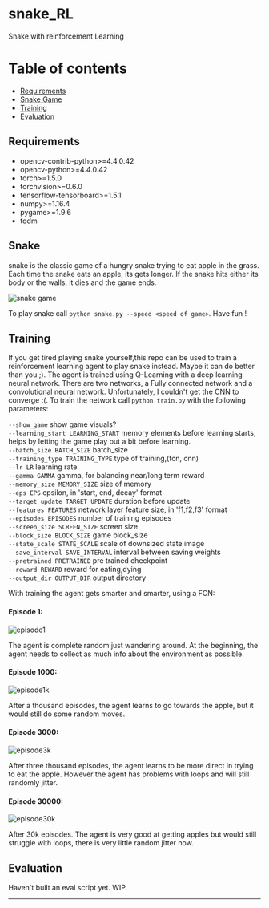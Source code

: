# snake_RL
Snake with reinforcement Learning

# Table of contents 

-  [Requirements](#requirements)  
-  [Snake Game](#Snake)
-  [Training](#Training)
-  [Evaluation](#Evaluation)

## Requirements  

- opencv-contrib-python>=4.4.0.42  
- opencv-python>=4.4.0.42  
- torch>=1.5.0
- torchvision>=0.6.0
- tensorflow-tensorboard>=1.5.1
- numpy>=1.16.4
- pygame>=1.9.6
- tqdm

## Snake 

snake is the classic game of a hungry snake trying to eat apple in the grass. Each time the snake eats an apple, its gets longer. If the snake hits either its body or the walls, it dies and the game ends. 

![snake game](./docs/snake_demo.gif)

To play snake call `python snake.py --speed <speed of game>`. Have fun ! 

## Training

If you get tired playing snake yourself,this repo can be used to train a reinforcement learning agent to play snake instead. Maybe it can do better than you ;). The agent is trained using Q-Learning with a deep learning neural network. There are two networks, a Fully connected network and a convolutional neural network. Unfortunately, I couldn't get the CNN to converge :(. 
To train the network call `python train.py` with the following parameters: 

`--show_game` show game visuals?  
`--learning_start LEARNING_START`  memory elements before learning starts, helps by letting the game play out a bit before learning.    
`--batch_size BATCH_SIZE`  batch_size  
`--training_type TRAINING_TYPE`  type of training,(fcn, cnn)  
`--lr LR`  learning rate  
`--gamma GAMMA`  gamma, for balancing near/long term reward  
`--memory_size MEMORY_SIZE`  size of memory  
`--eps EPS`  epsilon, in 'start, end, decay' format  
`--target_update TARGET_UPDATE`  duration before update  
`--features FEATURES`  network layer feature size, in 'f1,f2,f3' format  
`--episodes EPISODES`  number of training episodes  
`--screen_size SCREEN_SIZE`  screen size  
`--block_size BLOCK_SIZE`  game block_size    
`--state_scale STATE_SCALE`  scale of downsized state image  
`--save_interval SAVE_INTERVAL`  interval between saving weights  
`--pretrained PRETRAINED`  pre trained checkpoint  
`--reward REWARD`  reward for eating,dying  
`--output_dir OUTPUT_DIR`  output directory  

With training the agent gets smarter and smarter, using a FCN:

#### Episode 1:  

![episode1](./docs/episode_0.gif)  

The agent is complete random just wandering around. At the beginning, the agent needs to collect as much info about the environment as possible. 

#### Episode 1000:  

![episode1k](./docs/episode_1k.gif)

After a thousand episodes, the agent learns to go towards the apple, but it would still do some random moves. 

#### Episode 3000:

![episode3k](./docs/episode_3k.gif) 

After three thousand episodes, the agent learns to be more direct in trying to eat the apple. However the agent has problems with loops and will still randomly jitter.  

#### Episode 30000:

![episode30k](./docs/episode_30k.gif)  

After 30k episodes. The agent is very good at getting apples but would still struggle with loops, there is very little random jitter now. 


## Evaluation 

Haven't built an eval script yet. WIP. 


 
  



                        

****